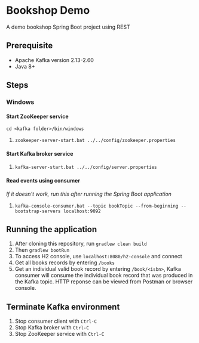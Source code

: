 # Bookshop Demo
A demo bookshop Spring Boot project using REST
## Prerequisite
- Apache Kafka version 2.13-2.60
- Java 8+
## Steps
### Windows
#### Start ZooKeeper service
`cd <kafka folder>/bin/windows`
1. `zookeeper-server-start.bat ../../config/zookeeper.properties`
#### Start Kafka broker service
1. `kafka-server-start.bat ../../config/server.properties`
#### Read events using consumer
_If it doesn't work, run this after running the Spring Boot application_
1. `kafka-console-consumer.bat --topic bookTopic --from-beginning --bootstrap-servers localhost:9092`
## Running the application
1. After cloning this repository, run `gradlew clean build`
2. Then `gradlew bootRun`
3. To access H2 console, use `localhost:8080/h2-console` and connect
4. Get all books records by entering `/books`
5. Get an individual valid book record by entering `/book/<isbn>`, Kafka consumer will consume the individual book record that was produced in the Kafka topic.
HTTP reponse can be viewed from Postman or browser console.
## Terminate Kafka environment
1. Stop consumer client with `Ctrl-C`
2. Stop Kafka broker with `Ctrl-C`
3. Stop ZooKeeper service with `Ctrl-C`
